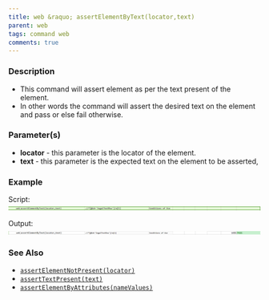 ```yaml
---
title: web &raquo; assertElementByText(locator,text)
parent: web
tags: command web
comments: true
---
```


### Description

- This command will assert element as per the text present of the element.
- In other words the command will assert the desired text on the element and pass or else fail otherwise.

### Parameter(s)

- **locator** - this parameter is the locator of the element.
- **text** - this parameter is the expected text on the element to be asserted,

### Example

Script:<br/>
![](image/assertElementByText_01.png)

Output:<br/>
![](image/assertElementByText_02.png)

### See Also

- [`assertElementNotPresent(locator)`](assertElementNotPresent(locator).html)
- [`assertTextPresent(text)`](assertTextPresent(text).html)
- [`assertElementByAttributes(nameValues)`](assertElementByAttributes(nameValues).html)